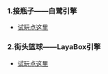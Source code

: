 ### 1.接瓶子——白鹭引擎
 - [试玩点这里](https://yoyohan1.gitee.io/ConveyerGame/)
 
### 2.街头篮球——LayaBox引擎
 - [试玩点这里](https://yoyohan1.gitee.io/Baskball/)
